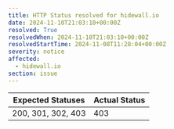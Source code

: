 ```yaml
---
title: HTTP Status resolved for hidewall.io
date: 2024-11-10T21:03:10+00:00Z
resolved: True
resolvedWhen: 2024-11-10T21:03:10+00:00Z
resolvedStartTime: 2024-11-08T11:28:04+00:00Z
severity: notice
affected:
  - hidewall.io
section: issue
---
```


| Expected Statuses | Actual Status  |
|-------------------|----------------|
| 200, 301, 302, 403 | 403 |
